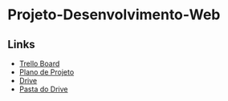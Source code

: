 # Projeto-Desenvolvimento-Web

## Links
- [Trello Board](https://trello.com/b/Jy282Tri/projeto-desenvolvimento-web)
- [Plano de Projeto](https://docs.google.com/document/d/1gk2ELwdB_5cwH3E8PvqyU_ZSbZPXcxQg/edit?usp=sharing&ouid=112206262849267610088&rtpof=true&sd=true)
- [Drive](https://docs.google.com/document/d/1gk2ELwdB_5cwH3E8PvqyU_ZSbZPXcxQg/edit?usp=drive_link&ouid=112206262849267610088&rtpof=true&sd=true)
- [Pasta do Drive](https://drive.google.com/drive/folders/1oEhYCcNuu0_TfsNUXb35vzY4aYvZH-lx)